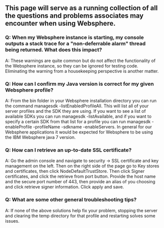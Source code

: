 ## This page will serve as a running collection of all the questions and problems associates may encounter when using Websphere.

### Q: When my Websphere instance is starting, my console outputs a stack trace for a "non-deferrable alarm" thread being returned. What does this impact?
A: These warnings are quite common but do not affect the functionality of the Websphere instance, so they can be ignored for testing code. Eliminating the warning from a housekeeping perspective is another matter.

### Q: How can I confirm my Java version is correct for my given Websphere profile?
A: From the bin folder in your Websphere installation directory you can run the command managesdk -listEnabledProfileAll. This will list all of your server profiles and the SDK they are using. If you want to see a list of available SDKs you can run managesdk -listAvailable, and if you want to specify a certain SDK from that list for a profile you can run managesdk -enableProfile -profileName <profile name> -sdkname <sdkname> -enableServers. In general for our Websphere applications it would be expected for Websphere to be using the IBM Websphere java 7 version.

### Q: How can I retrieve an up-to-date SSL certificate?
A: Go the admin console and navigate to security -> SSL certificate and key management on the left. Then on the right side of the page go to Key stores and certificates, then click NodeDefaultTrustStore. Then click Signer certificates, and click the retrieve from port button. Provide the host name and the secure port number of 443, then provide an alias of you choosing and click retrieve signer information. Click apply and save.

### Q: What are some other general troubleshooting tips?
A: If none of the above solutions help fix your problem, stopping the server and clearing the temp directory for that profile and restarting solves some issues.